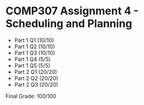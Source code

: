 # COMP307 Assignment 4 - Scheduling and Planning

- Part 1 Q1 (10/10)
- Part 1 Q2 (10/10)
- Part 1 Q3 (10/10)
- Part 1 Q4 (5/5)
- Part 1 Q5 (5/5)
- Part 2 Q1 (20/20)
- Part 2 Q2 (20/20)
- Part 2 Q3 (20/20)

Final Grade: 100/100
